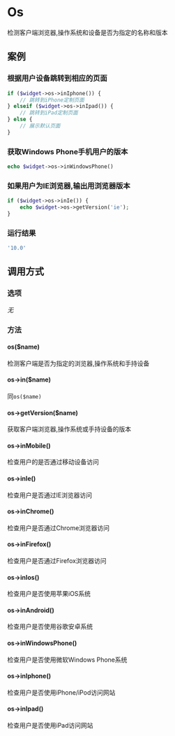 Os
==

检测客户端浏览器,操作系统和设备是否为指定的名称和版本

案例
----

### 根据用户设备跳转到相应的页面
```php
if ($widget->os->inIphone()) {
    // 跳转到iPhone定制页面
} elseif ($widget->os->inIpad()) {
    // 跳转到iPad定制页面
} else {
    // 展示默认页面
}

```

### 获取Windows Phone手机用户的版本
```php
echo $widget->os->inWindowsPhone()
```

### 如果用户为IE浏览器,输出用浏览器版本
```php
if ($widget->os->inIe()) {
    echo $widget->os->getVersion('ie');
}
```

### 运行结果
```php
'10.0'
```

调用方式
-------

### 选项

*无*

### 方法

#### os($name)
检测客户端是否为指定的浏览器,操作系统和手持设备

#### os->in($name)
同`os($name)`

#### os->getVersion($name)
获取客户端浏览器,操作系统或手持设备的版本

#### os->inMobile()
检查用户的是否通过移动设备访问

#### os->inIe()
检查用户是否通过IE浏览器访问

#### os->inChrome()
检查用户是否通过Chrome浏览器访问

#### os->inFirefox()
检查用户是否通过Firefox浏览器访问

#### os->inIos()
检查用户是否使用苹果iOS系统

#### os->inAndroid()
检查用户是否使用谷歌安卓系统

#### os->inWindowsPhone()
检查用户是否使用微软Windows Phone系统

#### os->inIphone()
检查用户是否使用iPhone/iPod访问网站

#### os->inIpad()
检查用户是否使用iPad访问网站
